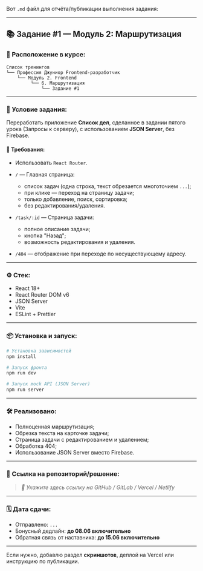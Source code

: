 Вот `.md` файл для отчёта/публикации выполнения задания:

---

## 📚 Задание #1 — Модуль 2: Маршрутизация

### 🧩 Расположение в курсе:

```
Список тренингов  
└── Профессия Джуниор Frontend-разработчик  
    └── Модуль 2. Frontend  
         └── 6. Маршрутизация  
             └── Задание #1
```

---

### 📝 Условие задания:

Переработать приложение **Список дел**, сделанное в задании пятого урока (Запросы к серверу), с использованием **JSON Server**, без Firebase.

#### 📌 Требования:

* Использовать `React Router`.
* `/` — Главная страница:

	* список задач (одна строка, текст обрезается многоточием `...`);
	* при клике — переход на страницу задачи;
	* только добавление, поиск, сортировка;
	* без редактирования/удаления.
* `/task/:id` — Страница задачи:

	* полное описание задачи;
	* кнопка "Назад";
	* возможность редактирования и удаления.
* `/404` — отображение при переходе по несуществующему адресу.

---

### ⚙️ Стек:

* React 18+
* React Router DOM v6
* JSON Server
* Vite
* ESLint + Prettier

---

### 📦 Установка и запуск:

```bash
# Установка зависимостей
npm install

# Запуск фронта
npm run dev

# Запуск mock API (JSON Server)
npm run server
```

---

### 🛠️ Реализовано:

* Полноценная маршрутизация;
* Обрезка текста на карточке задачи;
* Страница задачи с редактированием и удалением;
* Обработка 404;
* Использование JSON Server вместо Firebase.

---

### 🔗 Ссылка на репозиторий/решение:

> *📎 Укажите здесь ссылку на GitHub / GitLab / Vercel / Netlify*

---

### 🗓 Дата сдачи:

* Отправлено: `...`
* Бонусный дедлайн: **до 08.06 включительно**
* Обратная связь от наставника: **до 15.06 включительно**

---

Если нужно, добавлю раздел **скриншотов**, деплой на Vercel или инструкцию по публикации.
